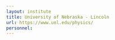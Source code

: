 ```yaml
---
layout: institute
title: University of Nebraska - Lincoln
url: https://www.unl.edu/physics/
personnel:
---
```

